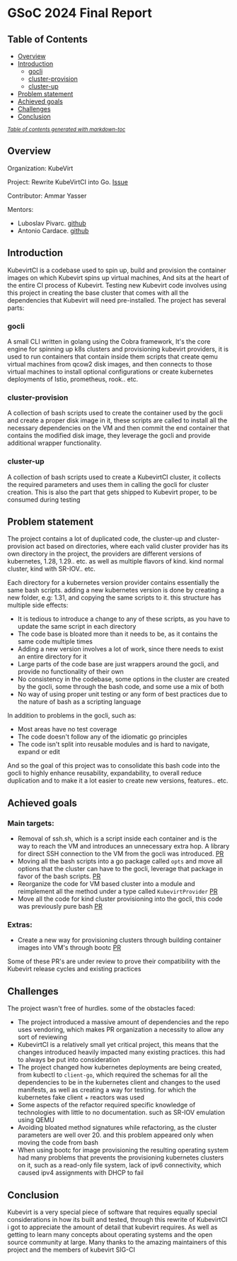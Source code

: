 # GSoC 2024 Final Report

## Table of Contents

  * [Overview](#overview)
  * [Introduction](#introduction)
    + [gocli](#gocli)
    + [cluster-provision](#cluster-provision)
    + [cluster-up](#cluster-up)
  * [Problem statement](#problem-statement)
  * [Achieved goals](#achieved-goals)
  * [Challenges](#challenges)
  * [Conclusion](#conclusion)

<small><i><a href='http://ecotrust-canada.github.io/markdown-toc/'>Table of contents generated with markdown-toc</a></i></small>


## Overview

Organization: KubeVirt

Project: Rewrite KubeVirtCI into Go. [Issue](https://github.com/kubevirt/community/issues/257)

Contributor: Ammar Yasser

Mentors: 
- Luboslav Pivarc. [github](https://github.com/xpivarc)
- Antonio Cardace. [github](https://github.com/acardace)

## Introduction

KubevirtCI is a codebase used to spin up, build and provision the container images on which Kubevirt spins up virtual machines, And sits at the heart of the entire CI process of Kubevirt. Testing new Kubevirt code involves using this project in creating the base cluster that comes with all the dependencies that Kubevirt will need pre-installed.
The project has several parts:

### gocli

A small CLI written in golang using the Cobra framework, It's the core engine for spinning up k8s clusters and provisioning kubevirt providers, it is used to run containers that contain inside them scripts that create qemu virtual machines from qcow2 disk images, and then connects to those virtual machines to install optional configurations or create kubernetes deployments of Istio, prometheus, rook.. etc.

### cluster-provision

A collection of bash scripts used to create the container used by the gocli and create a proper disk image in it, these scripts are called to install all the necessary dependencies on the VM and then commit the end container that contains the modified disk image, they leverage the gocli and provide additional wrapper functionality.

### cluster-up

A collection of bash scripts used to create a KubevirtCI cluster, it collects the required parameters and uses them in calling the gocli for cluster creation. This is also the part that gets shipped to Kubevirt proper, to be consumed during testing

## Problem statement

The project contains a lot of duplicated code, the cluster-up and cluster-provision act based on directories, where each valid cluster provider has its own directory in the project, the providers are different versions of kubernetes, 1.28, 1.29.. etc. as well as multiple flavors of kind. kind normal cluster, kind with SR-IOV.. etc.

Each directory for a kubernetes version provider contains essentially the same bash scripts. adding a new kubernetes version is done by creating a new folder, e.g: 1.31, and copying the same scripts to it. this structure has multiple side effects:

- It is tedious to introduce a change to any of these scripts, as you have to update the same script in each directory
- The code base is bloated more than it needs to be, as it contains the same code multiple times
- Adding a new version involves a lot of work, since there needs to exist an entire directory for it
- Large parts of the code base are just wrappers around the gocli, and provide no functionality of their own
- No consistency in the codebase, some options in the cluster are created by the gocli, some through the bash code, and some use a mix of both
- No way of using proper unit testing or any form of best practices due to the nature of bash as a scripting language

In addition to problems in the gocli, such as:

- Most areas have no test coverage
- The code doesn't follow any of the idiomatic go principles
- The code isn't split into reusable modules and is hard to navigate, expand or edit

And so the goal of this project was to consolidate this bash code into the gocli to highly enhance reusability, expandability, to overall reduce duplication and to make it a lot easier to create new versions, features.. etc.

## Achieved goals

### Main targets:

- Removal of ssh.sh, which is a script inside each container and is the way to reach the VM and introduces an unnecessary extra hop. A library for direct SSH connection to the VM from the gocli was introduced. [PR](https://github.com/kubevirt/kubevirtci/pull/1209)
- Moving all the bash scripts into a go package called `opts` and move all options that the cluster can have to the gocli, leverage that package in favor of the bash scripts. [PR](https://github.com/kubevirt/kubevirtci/pull/1217)
- Reorganize the code for VM based cluster into a module and reimplement all the method under a type called `KubevirtProvider` [PR](https://github.com/kubevirt/kubevirtci/pull/1230)
- Move all the code for kind cluster provisioning into the gocli, this code was previously pure bash [PR](https://github.com/kubevirt/kubevirtci/pull/1232)

### Extras:

- Create a new way for provisioning clusters through building container images into VM's through bootc [PR](https://github.com/kubevirt/kubevirtci/pull/1247)

Some of these PR's are under review to prove their compatibility with the Kubevirt release cycles and existing practices

## Challenges

The project wasn't free of hurdles. some of the obstacles faced:

- The project introduced a massive amount of dependencies and the repo uses vendoring, which makes PR organization a necessity to allow any sort of reviewing
- KubevirtCI is a relatively small yet critical project, this means that the changes introduced heavily impacted many existing practices. this had to always be put into consideration
- The project changed how kubernetes deployments are being created, from kubectl to `client-go`, which required the schemas for all the dependencies to be in the kubernetes client and changes to the used manifests, as well as creating a way for testing. for which the kubernetes fake client + reactors was used
- Some aspects of the refactor required specific knowledge of technologies with little to no documentation. such as SR-IOV emulation using QEMU
- Avoiding bloated method signatures while refactoring, as the cluster parameters are well over 20. and this problem appeared only when moving the code from bash
- When using bootc for image provisioning the resulting operating system had many problems that prevents the provisioning kubernetes clusters on it, such as a read-only file system, lack of ipv6 connectivity, which caused ipv4 assignments with DHCP to fail

## Conclusion

Kubevirt is a very special piece of software that requires equally special considerations in how its built and tested, through this rewrite of KubevirtCI i got to appreciate the amount of detail that kubevirt requires.
As well as getting to learn many concepts about operating systems and the open source community at large. Many thanks to the amazing maintainers of this project and the members of kubevirt SIG-CI
